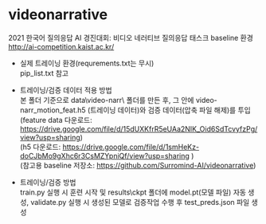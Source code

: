 # videonarrative
2021 한국어 질의응답 AI 경진대회: 비디오 네러티브 질의응답 태스크 baseline 환경 http://ai-competition.kaist.ac.kr/

* 실제 트레이닝 환경(requrements.txt는 무시)<br/>
pip_list.txt 참고

* 트레이닝/검증 데이터 적용 방법<br/>
본 폴더 기준으로 data\video-narr\  폴더를 만든 후, 
그 안에 video-narr_motion_feat.h5 (트레이닝 데이터)와 검증 데이터(압축 파일 해제)를 투입<br/>
(feature data 다운로드: https://drive.google.com/file/d/15dUXKfrR5eUAa2NIK_Oid6SdTcvyfzPg/view?usp=sharing)<br/>
(h5 다운로드: https://drive.google.com/file/d/1smHeKz-doCJbMo9gXhc6r3CsMZYpniQf/view?usp=sharing )<br/>
(참고용 baseline 저장소: https://github.com/Surromind-AI/videonarrative)

* 트레이닝/검증 방법<br/>
train.py 실행 시 훈련 시작 및 results\ckpt 폴더에 model.pt(모델 파일) 자동 생성, validate.py 실행 시 생성된 모델로 검증작업 수행 후 test_preds.json 파일 생성
